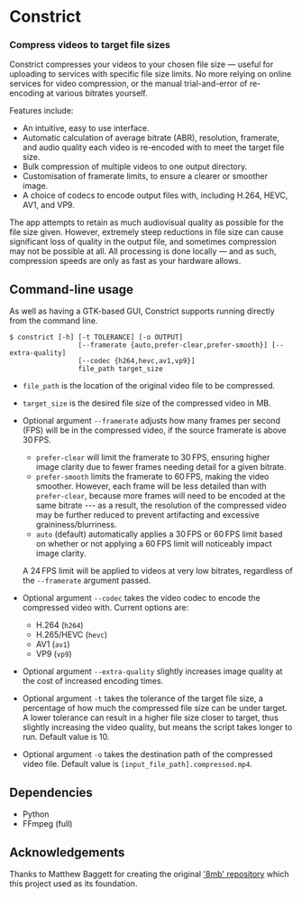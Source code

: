 # Constrict
### Compress videos to target file sizes

Constrict compresses your videos to your chosen file size — useful for uploading to services with specific file size limits. No more relying on online services for video compression, or the manual trial-and-error of re-encoding at various bitrates yourself.

Features include:

- An intuitive, easy to use interface.
- Automatic calculation of average bitrate (ABR), resolution, framerate, and audio quality each video is re-encoded with to meet the target file size.
- Bulk compression of multiple videos to one output directory.
- Customisation of framerate limits, to ensure a clearer or smoother image.
- A choice of codecs to encode output files with, including H.264, HEVC, AV1, and VP9.

The app attempts to retain as much audiovisual quality as possible for the file size given. However, extremely steep reductions in file size can cause significant loss of quality in the output file, and sometimes compression may not be possible at all. All processing is done locally — and as such, compression speeds are only as fast as your hardware allows.

## Command-line usage
As well as having a GTK-based GUI, Constrict supports running directly from the command line.
```
$ constrict [-h] [-t TOLERANCE] [-o OUTPUT]
                 [--framerate {auto,prefer-clear,prefer-smooth}] [--extra-quality]
                 [--codec {h264,hevc,av1,vp9}]
                 file_path target_size
```

- `file_path` is the location of the original video file to be compressed.
- `target_size` is the desired file size of the compressed video in MB.
- Optional argument `--framerate` adjusts how many frames per second (FPS) will be in the compressed video, if the source framerate is above 30 FPS.
  - `prefer-clear` will limit the framerate to 30 FPS, ensuring higher image clarity due to fewer frames needing detail for a given bitrate. 
  - `prefer-smooth` limits the framerate to 60 FPS, making the video smoother. However, each frame will be less detailed than with `prefer-clear`, because more frames will need to be encoded at the same bitrate --- as a result, the resolution of the compressed video may be further reduced to prevent artifacting and excessive graininess/blurriness.
  - `auto` (default) automatically applies a 30 FPS or 60 FPS limit based on whether or not applying a 60 FPS limit will noticeably impact image clarity.
	
  A 24 FPS limit will be applied to videos at very low bitrates, regardless of the `--framerate` argument passed.
- Optional argument `--codec` takes the video codec to encode the compressed video with. Current options are:
    * H.264 (`h264`)
    * H.265/HEVC (`hevc`)
    * AV1 (`av1`)
    * VP9 (`vp9`)
- Optional argument `--extra-quality` slightly increases image quality at the cost of increased encoding times.
- Optional argument `-t` takes the tolerance of the target file size, a percentage of how much the compressed file size can be under target. A lower tolerance can result in a higher file size closer to target, thus slightly increasing the video quality, but means the script takes longer to run. Default value is 10.
- Optional argument `-o` takes the destination path of the compressed video file. Default value is `[input_file_path].compressed.mp4`.

## Dependencies
- Python
- FFmpeg (full)

## Acknowledgements
Thanks to Matthew Baggett for creating the original ['8mb' repository](https://github.com/matthewbaggett/8mb) which this project used as its foundation.